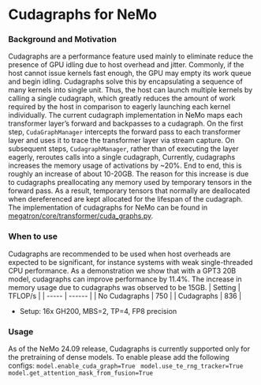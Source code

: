 # Cudagraphs for NeMo

###  Background and Motivation
Cudagraphs are a performance feature used mainly to eliminate reduce the presence of GPU idling due to host overhead and jitter. Commonly, if the host cannot issue kernels fast enough, the GPU may empty its work queue and begin idling. Cudagraphs solve this by encapsulating a sequence of many kernels into single unit. Thus, the host can launch multiple kernels by calling a single cudagraph, which greatly reduces the amount of work required by the host in comparison to eagerly launching each kernel individually.
The current cudagraph implementation in NeMo maps each transformer layer’s forward and backpasses to a cudagraph. On the first step, `CudaGraphManager` intercepts the forward pass to each transformer layer and uses it to trace the transformer layer via stream capture. On subsequent steps, `CudagraphManager`, rather than of executing the layer eagerly, reroutes calls into a single cudagraph, 
Currently, cudagraphs increases the memory usage of activations by ~20%. End to end, this is roughly an increase of about 10-20GB. The reason for this increase is due to cudagraphs preallocating any memory used by temporary tensors in the forward pass. As a result, temporary tensors that normally are deallocated when dereferenced are kept allocated for the lifespan of the cudagraph.
The implementation of cudagraphs for NeMo can be found in [ megatron/core/transformer/cuda_graphs.py](https://github.com/NVIDIA/Megatron-LM/blob/main/megatron/core/transformer/cuda_graphs.py).

### When to use
Cudagraphs are recommended to be used when host overheads are expected to be significant, for instance systems with weak single-threaded CPU performance.
As a demonstration we show that with a GPT3 20B model, cudagraphs can improve performance by 11.4%. The increase in memory usage due to cudagraphs was observed to be 15GB.
| Setting         | TFLOP/s |
| -----         | ------ |
| No Cudagraphs      | 750     |
| Cudagraphs     | 836     |
- Setup: 16x GH200, MBS=2, TP=4, FP8 precision




### Usage
As of the NeMo 24.09 release, Cudagraphs is currently supported only for the pretraining of dense models. 
To enable please add the following configs:
`model.enable_cuda_graph=True `
`model.use_te_rng_tracker=True `
`model.get_attention_mask_from_fusion=True`

